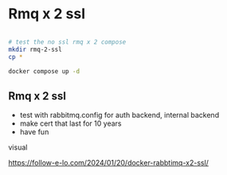 # Rmq x 2 ssl

```bash

# test the no ssl rmq x 2 compose
mkdir rmq-2-ssl
cp * 

docker compose up -d

```

## Rmq x 2 ssl

* test with rabbitmq.config for auth backend, internal backend
* make cert that last for 10 years
* have fun


visual

https://follow-e-lo.com/2024/01/20/docker-rabbtimq-x2-ssl/
